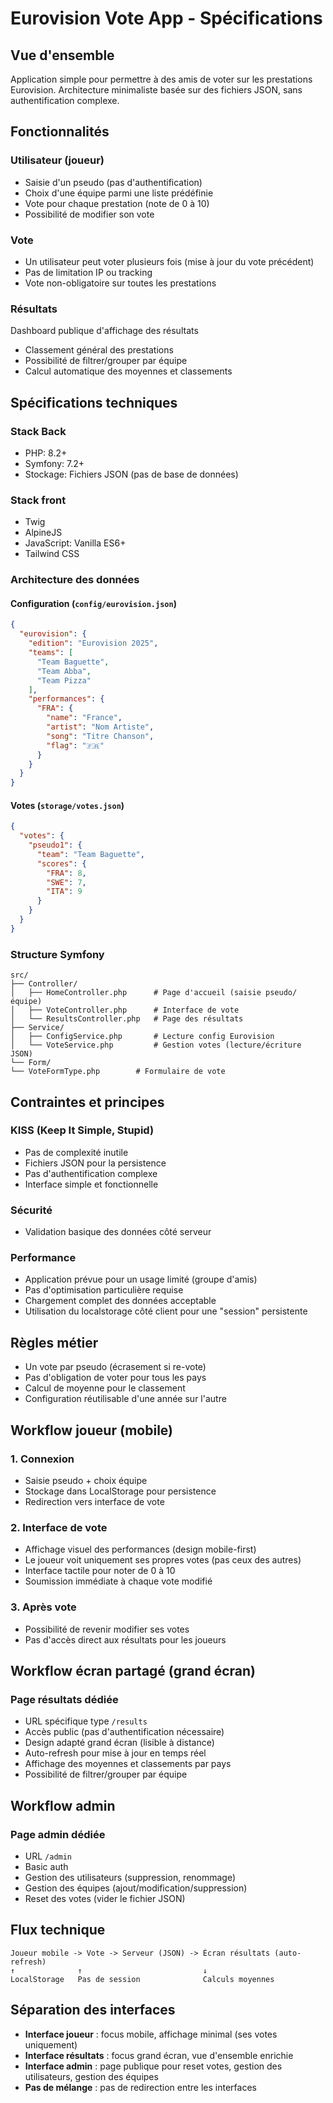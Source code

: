 # Eurovision Vote App - Spécifications

## Vue d'ensemble

Application simple pour permettre à des amis de voter sur les prestations Eurovision.
Architecture minimaliste basée sur des fichiers JSON, sans authentification complexe.

## Fonctionnalités

### Utilisateur (joueur)

- Saisie d'un pseudo (pas d'authentification)
- Choix d'une équipe parmi une liste prédéfinie
- Vote pour chaque prestation (note de 0 à 10)
- Possibilité de modifier son vote

### Vote

- Un utilisateur peut voter plusieurs fois (mise à jour du vote précédent)
- Pas de limitation IP ou tracking
- Vote non-obligatoire sur toutes les prestations

### Résultats

Dashboard publique d'affichage des résultats

- Classement général des prestations
- Possibilité de filtrer/grouper par équipe
- Calcul automatique des moyennes et classements

## Spécifications techniques

### Stack Back

- PHP: 8.2+
- Symfony: 7.2+
- Stockage: Fichiers JSON (pas de base de données)

### Stack front

- Twig
- AlpineJS
- JavaScript: Vanilla ES6+
- Tailwind CSS

### Architecture des données

#### Configuration (`config/eurovision.json`)

```json
{
  "eurovision": {
    "edition": "Eurovision 2025",
    "teams": [
      "Team Baguette",
      "Team Abba",
      "Team Pizza"
    ],
    "performances": {
      "FRA": {
        "name": "France",
        "artist": "Nom Artiste",
        "song": "Titre Chanson",
        "flag": "🇫🇷"
      }
    }
  }
}
```

#### Votes (`storage/votes.json`)

```json
{
  "votes": {
    "pseudo1": {
      "team": "Team Baguette",
      "scores": {
        "FRA": 8,
        "SWE": 7,
        "ITA": 9
      }
    }
  }
}
```

### Structure Symfony

```
src/
├── Controller/
│   ├── HomeController.php      # Page d'accueil (saisie pseudo/équipe)
│   ├── VoteController.php      # Interface de vote
│   └── ResultsController.php   # Page des résultats
├── Service/
│   ├── ConfigService.php       # Lecture config Eurovision
│   └── VoteService.php         # Gestion votes (lecture/écriture JSON)
└── Form/
└── VoteFormType.php        # Formulaire de vote
```

## Contraintes et principes

### KISS (Keep It Simple, Stupid)

- Pas de complexité inutile
- Fichiers JSON pour la persistence
- Pas d'authentification complexe
- Interface simple et fonctionnelle

### Sécurité

- Validation basique des données côté serveur

### Performance

- Application prévue pour un usage limité (groupe d'amis)
- Pas d'optimisation particulière requise
- Chargement complet des données acceptable
- Utilisation du localstorage côté client pour une "session" persistente

## Règles métier

- Un vote par pseudo (écrasement si re-vote)
- Pas d'obligation de voter pour tous les pays
- Calcul de moyenne pour le classement
- Configuration réutilisable d'une année sur l'autre

## Workflow joueur (mobile)

### 1. Connexion
- Saisie pseudo + choix équipe
- Stockage dans LocalStorage pour persistence
- Redirection vers interface de vote

### 2. Interface de vote
- Affichage visuel des performances (design mobile-first)
- Le joueur voit uniquement ses propres votes (pas ceux des autres)
- Interface tactile pour noter de 0 à 10
- Soumission immédiate à chaque vote modifié

### 3. Après vote
- Possibilité de revenir modifier ses votes
- Pas d'accès direct aux résultats pour les joueurs

## Workflow écran partagé (grand écran)

### Page résultats dédiée
- URL spécifique type `/results`
- Accès public (pas d'authentification nécessaire)
- Design adapté grand écran (lisible à distance)
- Auto-refresh pour mise à jour en temps réel
- Affichage des moyennes et classements par pays
- Possibilité de filtrer/grouper par équipe

## Workflow admin

### Page admin dédiée

- URL `/admin`
- Basic auth
- Gestion des utilisateurs (suppression, renommage)
- Gestion des équipes (ajout/modification/suppression)
- Reset des votes (vider le fichier JSON)

## Flux technique
```
Joueur mobile -> Vote -> Serveur (JSON) -> Écran résultats (auto-refresh)
↑              ↑                           ↓
LocalStorage   Pas de session              Calculs moyennes
```

## Séparation des interfaces

- **Interface joueur** : focus mobile, affichage minimal (ses votes uniquement)
- **Interface résultats** : focus grand écran, vue d'ensemble enrichie
- **Interface admin** : page publique pour reset votes, gestion des utilisateurs, gestion des équipes
- **Pas de mélange** : pas de redirection entre les interfaces

